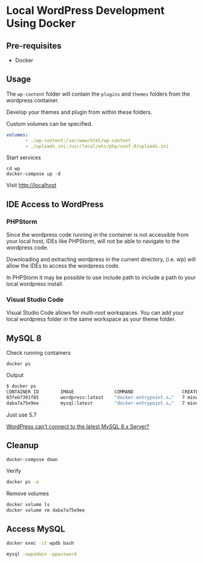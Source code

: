 # Local WordPress Development Using Docker

## Pre-requisites

- Docker

## Usage

The `wp-content` folder will contain the `plugins` and `themes` folders from the wordpress container.

Develop your themes and plugin from within these folders.

Custom volumes can be specified.

```yml
volumes:
       - ./wp-content:/var/www/html/wp-content
       - ./uploads.ini:/usr/local/etc/php/conf.d/uploads.ini
```

Start services

```
cd wp
docker-compose up -d
```

Visit [http://localhost](http://localhost)

## IDE Access to WordPress

### PHPStorm

Since the wordpress code running in the container is not accessible from your local host, IDEs like PHPStorm, will not be able to navigate to the wordpress code.

Downloading and extracting wordpress in the current directory, (i.e. wp) will allow the IDEs to access the wordpress code.

In PHPStorm it may be possible to use include path to include a path to your local wordpress install.

### Visual Studio Code

Visual Studio Code allows for multi-root workspaces. You can add your local wordpress folder in the same workspace as your theme folder.

## MySQL 8

Check running containers

```
docker ps
```

Output

```sh
$ docker ps
CONTAINER ID        IMAGE               COMMAND                  CREATED             STATUS              PORTS                 NAMES
03feb7391f85        wordpress:latest    "docker-entrypoint.s…"   7 minutes ago       Up 7 minutes        0.0.0.0:80->80/tcp    wp
daba7a75e9ee        mysql:latest        "docker-entrypoint.s…"   7 minutes ago       Up 7 minutes        3306/tcp, 33060/tcp   wpdb
```

Just use 5.7

[WordPress can’t connect to the latest MySQL 8.x Server?](https://medium.com/@hkdb/wordpress-cant-connect-to-the-latest-mysql-8-x-server-33c4c43b05b7)

## Cleanup

```sh
docker-compose down
```

Verify

```sh
docker ps -a
```

Remove volumes

```sh
docker volume ls
docker volume rm daba7a75e9ee
```

## Access MySQL

```sh
docker exec -it wpdb bash
```

```sh
mysql -uwpadmin -ppassword
```
